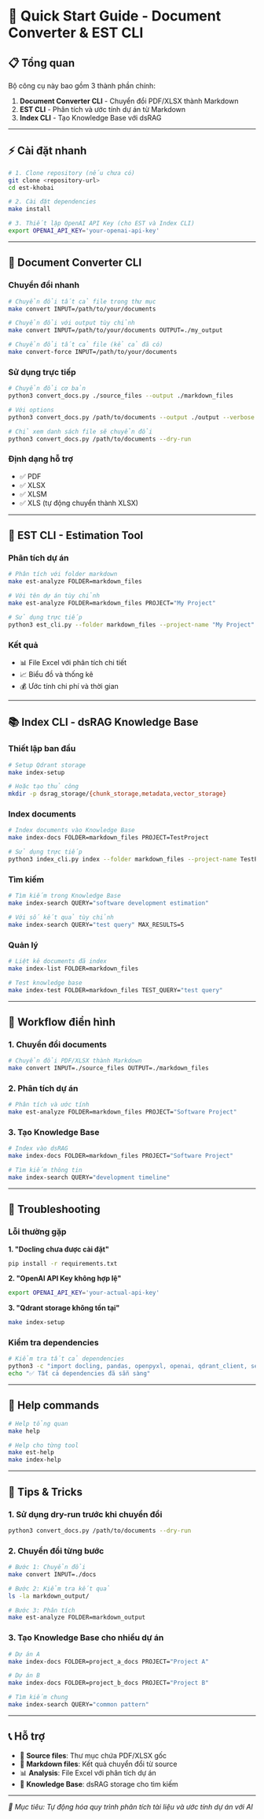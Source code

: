 # 🚀 Quick Start Guide - Document Converter & EST CLI

## 📋 Tổng quan

Bộ công cụ này bao gồm 3 thành phần chính:

1. **Document Converter CLI** - Chuyển đổi PDF/XLSX thành Markdown
2. **EST CLI** - Phân tích và ước tính dự án từ Markdown
3. **Index CLI** - Tạo Knowledge Base với dsRAG

---

## ⚡ Cài đặt nhanh

```bash
# 1. Clone repository (nếu chưa có)
git clone <repository-url>
cd est-khobai

# 2. Cài đặt dependencies
make install

# 3. Thiết lập OpenAI API Key (cho EST và Index CLI)
export OPENAI_API_KEY='your-openai-api-key'
```

---

## 🔄 Document Converter CLI

### Chuyển đổi nhanh

```bash
# Chuyển đổi tất cả file trong thư mục
make convert INPUT=/path/to/your/documents

# Chuyển đổi với output tùy chỉnh
make convert INPUT=/path/to/your/documents OUTPUT=./my_output

# Chuyển đổi tất cả file (kể cả đã có)
make convert-force INPUT=/path/to/your/documents
```

### Sử dụng trực tiếp

```bash
# Chuyển đổi cơ bản
python3 convert_docs.py ./source_files --output ./markdown_files

# Với options
python3 convert_docs.py /path/to/documents --output ./output --verbose

# Chỉ xem danh sách file sẽ chuyển đổi
python3 convert_docs.py /path/to/documents --dry-run
```

### Định dạng hỗ trợ
- ✅ PDF
- ✅ XLSX
- ✅ XLSM  
- ✅ XLS (tự động chuyển thành XLSX)

---

## 🤖 EST CLI - Estimation Tool

### Phân tích dự án

```bash
# Phân tích với folder markdown
make est-analyze FOLDER=markdown_files

# Với tên dự án tùy chỉnh
make est-analyze FOLDER=markdown_files PROJECT="My Project"

# Sử dụng trực tiếp
python3 est_cli.py --folder markdown_files --project-name "My Project"
```

### Kết quả
- 📊 File Excel với phân tích chi tiết
- 📈 Biểu đồ và thống kê
- 💰 Ước tính chi phí và thời gian

---

## 📚 Index CLI - dsRAG Knowledge Base

### Thiết lập ban đầu

```bash
# Setup Qdrant storage
make index-setup

# Hoặc tạo thủ công
mkdir -p dsrag_storage/{chunk_storage,metadata,vector_storage}
```

### Index documents

```bash
# Index documents vào Knowledge Base
make index-docs FOLDER=markdown_files PROJECT=TestProject

# Sử dụng trực tiếp
python3 index_cli.py index --folder markdown_files --project-name TestProject
```

### Tìm kiếm

```bash
# Tìm kiếm trong Knowledge Base
make index-search QUERY="software development estimation"

# Với số kết quả tùy chỉnh
make index-search QUERY="test query" MAX_RESULTS=5
```

### Quản lý

```bash
# Liệt kê documents đã index
make index-list FOLDER=markdown_files

# Test knowledge base
make index-test FOLDER=markdown_files TEST_QUERY="test query"
```

---

## 🎯 Workflow điển hình

### 1. Chuyển đổi documents
```bash
# Chuyển đổi PDF/XLSX thành Markdown
make convert INPUT=./source_files OUTPUT=./markdown_files
```

### 2. Phân tích dự án
```bash
# Phân tích và ước tính
make est-analyze FOLDER=markdown_files PROJECT="Software Project"
```

### 3. Tạo Knowledge Base
```bash
# Index vào dsRAG
make index-docs FOLDER=markdown_files PROJECT="Software Project"

# Tìm kiếm thông tin
make index-search QUERY="development timeline"
```

---

## 🔧 Troubleshooting

### Lỗi thường gặp

**1. "Docling chưa được cài đặt"**
```bash
pip install -r requirements.txt
```

**2. "OpenAI API Key không hợp lệ"**
```bash
export OPENAI_API_KEY='your-actual-api-key'
```

**3. "Qdrant storage không tồn tại"**
```bash
make index-setup
```

### Kiểm tra dependencies

```bash
# Kiểm tra tất cả dependencies
python3 -c "import docling, pandas, openpyxl, openai, qdrant_client, sentence_transformers"
echo "✅ Tất cả dependencies đã sẵn sàng"
```

---

## 📖 Help commands

```bash
# Help tổng quan
make help

# Help cho từng tool
make est-help
make index-help
```

---

## 🎨 Tips & Tricks

### 1. Sử dụng dry-run trước khi chuyển đổi
```bash
python3 convert_docs.py /path/to/documents --dry-run
```

### 2. Chuyển đổi từng bước
```bash
# Bước 1: Chuyển đổi
make convert INPUT=./docs

# Bước 2: Kiểm tra kết quả
ls -la markdown_output/

# Bước 3: Phân tích
make est-analyze FOLDER=markdown_output
```

### 3. Tạo Knowledge Base cho nhiều dự án
```bash
# Dự án A
make index-docs FOLDER=project_a_docs PROJECT="Project A"

# Dự án B  
make index-docs FOLDER=project_b_docs PROJECT="Project B"

# Tìm kiếm chung
make index-search QUERY="common pattern"
```

---

## 📞 Hỗ trợ

- 📁 **Source files**: Thư mục chứa PDF/XLSX gốc
- 📄 **Markdown files**: Kết quả chuyển đổi từ source
- 📊 **Analysis**: File Excel với phân tích dự án
- 🧠 **Knowledge Base**: dsRAG storage cho tìm kiếm

---

*🎯 Mục tiêu: Tự động hóa quy trình phân tích tài liệu và ước tính dự án với AI*
